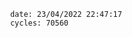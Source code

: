 

                date: 23/04/2022 22:47:17
                cycles: 70560

                         